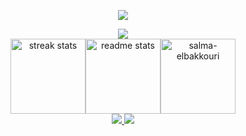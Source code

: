 <!--
**R-Sh1ki/R-Sh1ki** is a ✨ _special_ ✨ repository because its `README.md` (this file) appears on your GitHub profile.

Here are some ideas to get you started:

- 🔭 I’m currently working on ...
- 🌱 I’m currently learning ...
- 👯 I’m looking to collaborate on ...
- 🤔 I’m looking for help with ...
- 💬 Ask me about ...
- 📫 How to reach me: ...
- 😄 Pronouns: ...
- ⚡ Fun fact: ...
-->
<p align="center">
  <img src="https://capsule-render.vercel.app/api?type=waving&text=Hi👋&fontSize=30&fontColor=ebcb8b&color=81a1c1&fontAlignY=30&height=140&&animation=fadeIn" />
</p>

<div align="center">
  <img align="center" src="https://skillicons.dev/icons?i=py,anaconda,c,cpp,cs,cmake,html,js,php,vue,opencv,qt,sqlite,matlab,kali,bash,raspberrypi,arduino,ros,vim,&theme=dark&perline=10" />
</div>
<div align="center" style="display:flex;flex-direction:row;justify-content:center;">
  <img height="120"  src="https://streak-stats.demolab.com?user=r-sh1ki&theme=nord&border_radius-10" alt="streak stats" style="margin: 0" />
  <img height="120"  src="https://github-readme-stats-salesp07.vercel.app/api?username=r-sh1ki&count_private=true&show_icons=true&theme=nord&rank_icon=github&border_radius=5" alt="readme stats" style="margin: 0" /> 
  <img height="120"  src="https://github-readme-stats.vercel.app/api/top-langs?username=r-sh1ki&show_icons=true&locale=en&layout=compact&theme=nord&border_radius=4&size_weight=0.5&count_weight=0.5&exclude_repo=github-readme-stats" alt="salma-elbakkouri" style="margin: 0" />
</div>

<!-- <div align="center"> -->
<!--   <img width=400 src="./profile-3d-contrib/profile-night-rainbow.svg"/> -->
<!-- </div> -->

<div align="center">
  <a href="https://github.com/R-Sh1ki/env-setup">
    <img src="https://github-readme-stats.vercel.app/api/pin/?username=r-sh1ki&repo=env-setup&theme=nord" />
  </a>
  <a href="https://github.com/R-Sh1ki/r-sh1ki.github.io">
    <img src="https://github-readme-stats.vercel.app/api/pin/?username=r-sh1ki&repo=r-sh1ki.github.io&theme=nord" />
  </a>
</div>
